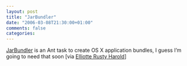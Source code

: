 ```yaml
---
layout: post
title: "JarBundler"
date: "2006-03-08T21:30:00+01:00"
comments: false
categories: 
---
```


<p><a href="http://sourceforge.net/projects/jarbundler/">JarBundler</a> is an Ant task to create OS X application bundles, I guess I&#8217;m going to need that soon [via <a href="http://www.cafeaulait.org/#March_8_2006_31511">Elliotte Rusty Harold</a>]</p>


